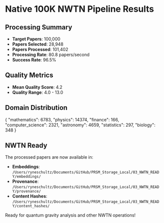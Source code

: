 # Native 100K NWTN Pipeline Results

## Processing Summary
- **Target Papers**: 100,000
- **Papers Selected**: 28,948
- **Papers Processed**: 101,402
- **Processing Rate**: 80.8 papers/second
- **Success Rate**: 96.5%

## Quality Metrics
- **Mean Quality Score**: 4.2
- **Quality Range**: 4.0 - 13.0

## Domain Distribution
{
  "mathematics": 6783,
  "physics": 14374,
  "finance": 166,
  "computer_science": 2321,
  "astronomy": 4659,
  "statistics": 297,
  "biology": 348
}

## NWTN Ready
The processed papers are now available in:
- **Embeddings**: `/Users/ryneschultz/Documents/GitHub/PRSM_Storage_Local/03_NWTN_READY/embeddings/`
- **Provenance**: `/Users/ryneschultz/Documents/GitHub/PRSM_Storage_Local/03_NWTN_READY/provenance/`
- **Content Hashes**: `/Users/ryneschultz/Documents/GitHub/PRSM_Storage_Local/03_NWTN_READY/content_hashes/`

Ready for quantum gravity analysis and other NWTN operations!
